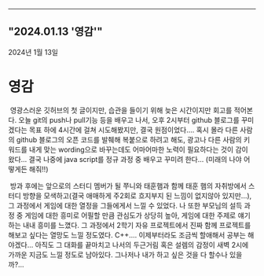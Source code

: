 ----
"2024.01.13 '영감'"
----

2024년 1월 13일  
# 영감  

&nbsp;영광스러운 깃허브의 첫 글이지만, 습관을 들이기 위해 늦은 시간이지만 회고를 적어본다. 오늘 git의 push나 pull기능 등을 배우고 나서, 오후 2시부터 github 블로그를 꾸미겠다는 목표 하에 4시간에 걸쳐 시도해봤지만, 결국 원점이었다.... 혹시 몰라 다른 사람의 github 블로그의 오픈 코드를 발췌해 복붙으로 하려고 해도, 광고나 다른 사람의 키워드를 내게 맞는 wording으로 바꾸는데도 어마어마한 노력이 필요하다는 것이 감이 왔다... 결국 나중에 java script를 정규 과정 중 배우고 꾸미려 한다... (미래의 나야 어떻게든 해줘!!)  

&nbsp;방과 후에는 앞으로의 스터디 멤버가 될 쭈니와 태훈햄과 함께 태훈 햄의 자취방에서 스터디 방향을 모색하고(결국 애매하게 주2회로 흐지부지 된 느낌이 없지않아 있지만...), 그 과정에서 게임에 대한 열정을 그들에게서 느낄 수 있었다. 나 또한 부모님의 설득 과정 중 게임에 대한 흥미로 어필할 만큼 관심도가 상당히 높아, 게임에 대한 주제로 얘기하는 내내 흥미를 느꼈다. 그 과정에서 2학기 자유 프로젝트에서 진짜 함께 프로젝트를 해보고 싶다는 열망도 느낄 정도였다. C++.... 이제부터라도 조금씩 할애해서 공부는 해야겠다... 아직도 그 대화를 끝마치고 나서의 두근거림 혹은 설렘의 감정이 새벽 2시에 가까운 지금도 느낄 정도로 남아있다. 그나저나 내가 하고 싶은 것을 다 할수나 있을까?... 
